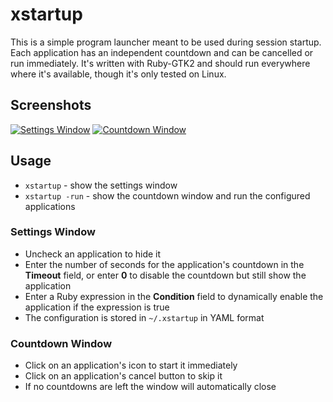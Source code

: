 # xstartup

This is a simple program launcher meant to be used during session startup. Each application has an independent countdown and can be cancelled or run immediately. It's written with Ruby-GTK2 and should run everywhere where it's available, though it's only tested on Linux.

## Screenshots

[![Settings Window](http://i.imgur.com/FNo4Is.jpg)](http://imgur.com/a/aqLqa#FNo4I)
[![Countdown Window](http://i.imgur.com/HJYGJs.jpg)](http://imgur.com/a/aqLqa#HJYGJ)

## Usage

* `xstartup` - show the settings window
* `xstartup -run` - show the countdown window and run the configured applications

### Settings Window

* Uncheck an application to hide it
* Enter the number of seconds for the application's countdown in the **Timeout** field, or enter **0** to disable the countdown but still show the application
* Enter a Ruby expression in the **Condition** field to dynamically enable the application if the expression is true
* The configuration is stored in `~/.xstartup` in YAML format

### Countdown Window

* Click on an application's icon to start it immediately
* Click on an application's cancel button to skip it
* If no countdowns are left the window will automatically close

